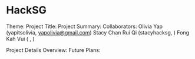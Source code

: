 # HackSG
Theme: 
Project Title: 
Project Summary:
Collaborators: 
Olivia Yap (yapitsolivia, yapolivia@gmail.com)
Stacy Chan Rui Qi (stacyhacksg, )
Fong Kah Vui ( , )

Project Details
Overview:
Future Plans:
